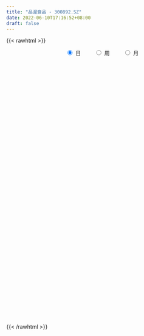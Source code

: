 ```yaml
---
title: "品渥食品 - 300892.SZ"
date: 2022-06-10T17:16:52+08:00
draft: false
---
```

{{< rawhtml >}}
    <div style="text-align: center">
        <label style="padding: 1rem;"><input style="margin-right: .5rem" type="radio" name="period" value="D" checked onclick="period_change(this)">日</label>
        <label style="padding: 1rem;"><input style="margin-right: .5rem" type="radio" name="period" value="W" onclick="period_change(this)">周</label>
        <label style="padding: 1rem;"><input style="margin-right: .5rem" type="radio" name="period" value="M" onclick="period_change(this)">月</label>
    </div>
    <div id="chart" style="height: 700px;"></div> 
    <script type="text/javascript">
        const D_v = [168585.79,126218.24,89160.56,63719.77,62055.11,56658.07,71483.65,46487.28,73024.44,68558.4,62812.05,48395.6,74253.6,91699.26,58838.67,79766.66,60822.12,53538.26,81286.23,57202.7,50057.84,34760.1,31302.67,21734.25,34876.08,33158.79,36425.02,53631.48,40179.98,47209.8,26225.57,29041.22,31536.32,25947.31,27328.06,19221.79,29185.63,23753.56,20193.75,15124.69,16686.98,62129.27,74740.59,99161.04,85477.61,78003.37,55603.56,51012.08,50325.49,35976.94,52902.48,66198.67,49074.66,65308.31,42530.72,37537.13,40877.89,51825.22,41487.16,58315.8,29833.75,32707.64,31622.02,42640.49,47854.32,42033.27,82080.24,67372.4,51147.87,52538.5,31421.57,32114.83,28055.55,53800.6,44962.52,36324.13,29436.67,21971.0,35570.23,29221.7,29316.83,20716.83,23938.85,23509.0,21121.0,21257.0,18689.46,15725.4,26110.88,18117.46,25725.82,16732.75,15645.44,13946.62,16534.58,22106.35,19443.29,19949.31,12483.59,15005.07,10884.44,18878.09,13449.07,13235.26,10236.42,13310.42,12845.68,10425.06,12225.25,12291.0,11884.11,10579.47,24621.95,16919.11,17989.26,14517.06,13583.13,32876.03,23725.64,16833.63,16387.0,17121.3,11244.71,12972.84,16953.7,16582.96,17079.2,25972.65,21148.16,17242.15,24055.86,26489.06,31416.33,32568.03,26969.36,40176.62,24592.74,60710.06,73162.29,41383.51,32810.45,21377.65,23005.13,16411.51,13568.9,21704.45,12213.6,26732.57,18567.08,17360.52,31872.05,27757.28,29965.75,20880.65,15770.88,18305.17,17084.45,21455.7,29365.09,27194.53,28001.8,17386.98,25328.4,22602.27,54716.91,46150.4,47699.51,41292.62,22157.13,23835.99,20336.12,20089.76,11243.74,13106.65,10369.1,12890.06,12838.02,20156.03,11697.85,11454.4,10269.6,16427.25,9722.42,25997.23,15196.46,11308.98,12211.63,8978.94,10739.19,11334.05,7818.64,10351.89,8352.16,14445.2,10299.76,22884.53,11316.02,10196.33,16099.93,14368.0,10190.25,8871.61,9410.42,8613.79,15814.29,21769.93,25542.92,15067.64,11636.74,12750.51,43276.26,28769.47,15359.99,12291.15,17081.36,14736.87,27124.39,14457.9,10112.17,16837.88,8867.52,8299.77,9718.12,12898.15,9270.33,12552.01,7764.74,10893.06,9061.11,8059.68,11921.47,8143.74,9247.23,8775.0,8231.0,5183.52,6836.66,8066.16,28690.35,20532.72,14234.15,10088.05,77144.72,92429.42,46051.96,53091.48,36291.87,34983.72,42258.93,46244.88,51864.63,35832.54,32373.88,22981.8,26462.98,22623.32,17357.51,29108.58,23839.16,17256.55,22288.29,18474.09,32235.07,22823.22,41868.28,33785.2,28475.39,24261.18,19304.1,17350.6,14246.83,21216.06,12955.72,54494.68,32749.1,28185.98,22163.67,19112.44,16429.43,26441.97,23573.79,17896.72,18107.31,15298.51,19047.02,17618.46,20827.36,11391.21,17294.99,17214.93,20475.58,22417.29,26826.64,22006.24,31062.91,20655.0,18567.25,13099.75,10244.0,9196.67,10991.21,15894.0,17190.74,24414.83,18916.02,15239.44,10648.3,14633.72,37071.94,32431.0,23467.39,27234.44,18382.44,11937.16,30789.34,20445.12,20544.65,16940.69,36312.42,12009.86,25907.08,11839.61,5296.48,14303.0,7767.75,8421.0,7500.02,5488.12,5567.49,5562.69,5375.84,6191.34,5459.54,5124.2,5809.3,7115.0,4429.69,7053.88,6568.3,8053.56,12338.33,7033.67,7664.45,11824.97,6848.93,8231.2,5876.09,5969.92,9097.17,10181.47,7960.0,13350.01,8094.49,10921.69,11537.88,9868.46,6646.72,8136.72,7096.0,4924.69,6768.17,17086.37,19023.36,14625.31,11455.33,11426.92,7877.61,10239.51,10394.49,9493.74,14103.41,15595.6,48568.97,37096.22,36936.87,32063.54,35156.92,65154.87,58106.11,41671.22,30058.1,26981.23,27443.72,29581.37,30933.63,19092.42,13259.29,12211.63,22083.11,24167.23,15806.67,11652.25,18025.46,18798.32,15458.02,12885.44,14006.38,16995.0,45822.05,42721.33,24130.77,26106.28,22237.47,32009.62,22521.52,15645.14,14000.32,16924.88,16994.13,17898.45,8409.66]
const D_histogram = [0.0,-0.7945299145,-1.6900444639,-2.2253627637,-2.5872983802,-2.502346121,-2.0888181125,-1.751743654,-1.2522662215,-0.8026005196,-0.3835625934,-0.2926316713,0.1743945086,0.4936148749,0.5670408661,0.8226906936,0.9953978846,1.0575708574,1.0728732677,0.7970891061,0.3463924418,0.1930831108,0.1514422658,0.085904283,0.1828500755,0.1987256342,0.3201324117,0.4393251649,0.4930828978,0.2491673741,0.1295612386,0.1206478932,0.0753695936,0.0190728755,-0.0961054687,-0.1411008837,-0.0424238178,-0.0534156213,-0.1503167399,-0.1916190419,-0.2267418644,0.1955573611,0.7371104298,1.8906793979,2.5551352188,3.1295540378,3.0391264468,2.9554634037,2.5067383373,2.0659035997,1.3172013653,1.3141615546,1.2925529021,0.8822445677,0.5522152865,0.0415710717,-0.3316050199,-0.7872007377,-1.1073195208,-1.7603700224,-2.1594619849,-2.2720646588,-2.3299517077,-2.1645951082,-1.7609401688,-1.4126950982,-0.5085859945,0.0524956122,0.1629107022,-0.1435762018,-0.5398984867,-0.529541384,-0.6375930344,-0.23710822,0.0411053358,0.3205391463,0.2484015682,0.1531269666,0.2605087919,0.2142729003,-0.0277822953,-0.1736899279,-0.3240416738,-0.5125928484,-0.6846780925,-0.5614453434,-0.5097350095,-0.6186361101,-0.4656221864,-0.4961913199,-0.7482215573,-0.7993102256,-0.8195082248,-0.6534065175,-0.3937082596,-0.3529052731,-0.3689496096,-0.4463843611,-0.4002293243,-0.442767495,-0.3813044956,-0.4542050808,-0.3607673576,-0.3956151398,-0.3192410413,-0.293217589,-0.3741155032,-0.3522865985,-0.2600301224,-0.2746552114,-0.354240752,-0.3017223975,-0.026155903,0.1182797996,0.2499034935,0.4017652483,0.4125691824,0.5855338904,0.6072290616,0.5794533709,0.4780478238,0.3851347422,0.3385516757,0.274814451,0.3389718089,0.4421409485,0.5263316467,0.5923758169,0.6613791053,0.5873517448,0.6559610773,0.7284703867,0.8075353864,0.954285365,0.9791523449,1.0370474329,1.0004789205,1.541877603,1.1526026245,0.6432261421,0.1214610998,-0.1946463222,-0.4841760516,-0.6667377462,-0.7028792327,-0.8192493445,-0.8196698495,-0.6344824154,-0.5237397568,-0.3813062827,-0.1585985963,0.0131272786,0.1413139613,0.1388046086,0.0873778788,0.0773486606,0.1146758846,0.2075468569,0.3669043286,0.4228125948,0.4201972504,0.3775271201,0.4087688298,0.3771921413,0.5016815776,0.6869647362,0.8116434419,0.7061558154,0.6211452675,0.436500062,0.1700105461,-0.2133289688,-0.4521297073,-0.5325425025,-0.5969582122,-0.5687523424,-0.5082024231,-0.5474583889,-0.6166089937,-0.564173166,-0.5167643058,-0.5631584212,-0.5369954885,-0.3595654648,-0.2317374354,-0.1832914133,-0.1631098222,-0.1338884254,-0.1595781561,-0.2122311189,-0.1949391007,-0.1572434528,-0.1351803026,-0.0605842954,-0.0889366373,-0.2790434077,-0.4329358619,-0.5040217079,-0.5221598312,-0.600696905,-0.6892685356,-0.74153951,-0.7328043251,-0.6559014163,-0.5120053256,-0.2986721515,-0.0318980497,0.0974683001,0.2007149323,0.1604668412,0.4149291555,0.5737055418,0.5977829135,0.5475724415,0.5440813117,0.5573287203,0.3365956822,0.1893341912,0.082009693,-0.0873794735,-0.1519354855,-0.1604553922,-0.127297026,-0.1658282788,-0.206052063,-0.1764735613,-0.1847029304,-0.1047344329,-0.0870340329,-0.0452739221,0.0573436514,0.1326068191,0.2049842403,0.2349155186,0.2265652601,0.2081821084,0.1782561298,0.116730753,0.2400225122,0.3183432842,0.2506885747,0.2234261441,0.6289192381,1.0379052299,1.0768307404,1.0503459948,0.9480344293,0.8945724503,0.8871701621,0.9063650192,0.9991470402,0.8762785463,0.6169446511,0.3621230057,0.2490213456,0.0450372075,-0.0623682035,-0.300025825,-0.4038787897,-0.5387544834,-0.7013688781,-0.7199984131,-0.604281933,-0.4652082859,-0.223274843,-0.0656143359,0.0585518472,0.1072187411,0.0968340981,0.1135784352,0.0970504562,-0.0009516968,-0.0887211355,0.1691308836,0.286370193,0.3699425633,0.3218898275,0.2320511519,0.1655130004,0.1460460935,0.145921147,0.0363397712,-0.0902364449,-0.2512561746,-0.230206973,-0.266650577,-0.3104461311,-0.3264902149,-0.4454467581,-0.4116955612,-0.2945482468,-0.1810155368,-0.0854982183,-0.0348028547,0.0841381427,0.0990284694,0.1223622367,0.0390815478,-0.0142107679,-0.0350318887,-0.0273094284,-0.0964891273,-0.1174875649,-0.0220408776,0.0540079211,-0.005550231,-0.0493283802,-0.0744268106,0.0444943906,0.1203516982,0.1885790558,0.048906597,0.0299204296,-0.0382156144,0.0770993468,0.0963224173,0.0719586548,0.0769100577,-0.1044157402,-0.2134254608,-0.4661900071,-0.6632800291,-0.7478986101,-0.9173405023,-0.9305018395,-0.9788304357,-0.8976561441,-0.7707064872,-0.6148586198,-0.4514953893,-0.3266942877,-0.2790859303,-0.2089679682,-0.129855371,-0.0330019413,0.0240203819,0.0740932165,0.1629651901,0.1894388563,0.2458205164,0.1846912923,0.1682020403,0.1265664477,0.1827446637,0.208800837,0.1803119285,0.1474356366,0.082564333,-0.0604133012,-0.1847250483,-0.2227530024,-0.1595263946,-0.1398090314,-0.2144477539,-0.2283156164,-0.1664700591,-0.0798149002,0.0327078066,0.1114364295,0.1467335586,0.1692164922,0.2038014708,0.2851757518,0.2869381215,0.3210178742,0.3536900556,0.3274397703,0.3465744158,0.3004650379,0.1954108035,0.1637719562,0.1896445685,0.3327386892,0.4108573372,0.5306492814,0.5688783595,0.6101206903,0.7658472382,0.8302589185,0.5717912457,0.1946709077,-0.0607181165,-0.3124358542,-0.6870674434,-0.7633462467,-0.6787936544,-0.6150211924,-0.5292003686,-0.4232801239,-0.3642329157,-0.2896049391,-0.2614319535,-0.1911431142,-0.1564181277,-0.1173679357,-0.1226969003,-0.0863597795,0.0005500582,0.1311932767,0.2552967627,0.2756780759,0.2178644128,0.2035566902,0.2493507443,0.2711342563,0.2627068187,0.2811354793,0.2733087151,0.2149895635,0.1014247011,0.0374507143]
const D_fast = [0.0,-0.9931623932,-2.3111880585,-3.4028470493,-4.4116072608,-4.9522415318,-5.0609180515,-5.1617795065,-4.9753686293,-4.7263530574,-4.4032057795,-4.3854327752,-3.8748079681,-3.4321838832,-3.2169976755,-2.7556751746,-2.3341185123,-2.0075528253,-1.7240320981,-1.800543983,-2.164642537,-2.2696810902,-2.2734613688,-2.3175232809,-2.1748649695,-2.1093080022,-1.9078681218,-1.6788440774,-1.50181562,-1.6834393003,-1.7706551261,-1.7494064981,-1.7758423993,-1.8273708986,-1.9665756099,-2.0468462458,-1.9587751344,-1.9831208432,-2.1176011469,-2.2068082093,-2.2986164979,-1.8274279321,-1.101597256,0.5246415616,1.8278811872,3.1846885157,3.8540425364,4.5092453442,4.6872048621,4.7628460244,4.3434441313,4.6689447093,4.9704742823,4.7807270898,4.5887516303,4.0885001833,3.6324228368,2.9800269346,2.3830782713,1.2899352641,0.3509778054,-0.3296410333,-0.9700160091,-1.3458081866,-1.3823882894,-1.3873169933,-0.6103543883,-0.0361488785,0.1149938871,-0.2273870674,-0.758683974,-0.8807122173,-1.1481621263,-0.8069543669,-0.5184644772,-0.1588958801,-0.1689330661,-0.2259259261,-0.0534169028,-0.0460845694,-0.2950853387,-0.4844154533,-0.7157776176,-1.0324770043,-1.3757317716,-1.3928603583,-1.4685837768,-1.732143905,-1.6955355278,-1.8501524913,-2.2892381181,-2.5401543428,-2.7652293982,-2.7624793202,-2.6012081272,-2.648631459,-2.7569131979,-2.9459440396,-2.9998463339,-3.1530763784,-3.1869395029,-3.3733913583,-3.3701454745,-3.5038970416,-3.5073332034,-3.5546141484,-3.7290409383,-3.7952836833,-3.7680347378,-3.8513236297,-4.0194693583,-4.0423816031,-3.7733540843,-3.5993484319,-3.4052488645,-3.1529457977,-3.0389995681,-2.7196513874,-2.5461489508,-2.4290612988,-2.41095489,-2.4075842861,-2.3695294335,-2.3645630456,-2.2156627354,-2.0019583587,-1.7861847489,-1.5720466244,-1.3376985596,-1.264887984,-1.0322883822,-0.7776614761,-0.4967126298,-0.1113913099,0.1582637562,0.4754207025,0.6889719202,1.6158400034,1.514715681,1.1661457341,0.6747459668,0.3099769642,-0.1005967781,-0.4498429092,-0.6617042039,-0.9828866518,-1.1882246192,-1.1616577889,-1.1818500695,-1.1347431661,-0.9516851288,-0.7766774343,-0.6131622612,-0.5809704617,-0.6105527218,-0.6012447749,-0.5352485797,-0.3904908932,-0.1394073394,0.0222040756,0.1246380437,0.1763496934,0.3097836105,0.3725049574,0.6224147881,0.9794391308,1.307028697,1.3780800243,1.4483557933,1.3728356033,1.1488487239,0.7121769669,0.3603438015,0.1467953807,-0.0668598821,-0.1808420979,-0.2473427843,-0.4234633474,-0.6467662006,-0.7353736644,-0.8171558807,-1.0043396013,-1.1124255408,-1.0248868833,-0.9549932128,-0.952370044,-0.9729659084,-0.977216618,-1.0428008877,-1.1485116302,-1.1799543871,-1.1815696025,-1.1933015279,-1.1338515945,-1.1844380958,-1.4443057182,-1.7064321378,-1.9035234108,-2.0522014919,-2.2809127919,-2.5418015565,-2.7794574084,-2.9539233048,-3.0409957501,-3.0251009907,-2.8864358545,-2.6276362651,-2.4739028403,-2.320477475,-2.3206088558,-1.9624142526,-1.6602114809,-1.4866883808,-1.4000057424,-1.2674765443,-1.1148969556,-1.2514810732,-1.3514090164,-1.4382310913,-1.6294651262,-1.7320050096,-1.7806387643,-1.7793046546,-1.8592929772,-1.9510297771,-1.9655696657,-2.0199747674,-1.9661898782,-1.9702479863,-1.9398063561,-1.8228528697,-1.7144379972,-1.5908145159,-1.5021543581,-1.4538633015,-1.4202009262,-1.4055628722,-1.4379055608,-1.2546081736,-1.0967015805,-1.1016841463,-1.0730900409,-0.5103671373,0.1580951619,0.4662283574,0.7023301106,0.8370271524,1.0072082859,1.2215985383,1.4673846501,1.8099534312,1.9061545738,1.8010568415,1.6367659475,1.5859196238,1.3931947876,1.2701973257,0.9575332479,0.7527105858,0.4831462712,0.145189657,-0.0534394813,-0.0887934844,-0.0660219087,0.1200928233,0.2613497465,0.4001538914,0.4756254706,0.4894493521,0.5345882979,0.542322933,0.4440828559,0.3341331333,0.6342678733,0.8230997309,0.999157742,1.0315774631,0.9997515754,0.974591674,0.9916362906,1.0279916307,0.9274951977,0.7783598705,0.554526097,0.5180235555,0.4149173072,0.2935102203,0.1958435827,-0.0344746499,-0.1036473433,-0.0601370906,0.0081417352,0.0822844991,0.124279149,0.2642546821,0.3039021261,0.3578264527,0.2843161506,0.227471143,0.19789205,0.1987871532,0.1054851724,0.0551148437,0.1450513115,0.2346020905,0.1736563807,0.1175461364,0.0738410034,0.2038858022,0.3098310343,0.4252031559,0.2977573463,0.2862512864,0.2085613388,0.3431511366,0.3864548114,0.3800807127,0.40425963,0.1968298971,0.0344638112,-0.3348482368,-0.697758266,-0.9693514996,-1.3681285173,-1.6139153145,-1.9069515195,-2.050191264,-2.1159182289,-2.1137850164,-2.0632956332,-2.0201681036,-2.0423312288,-2.0244552587,-1.9778065043,-1.8892035599,-1.8261761412,-1.7575800025,-1.6279667313,-1.5541333511,-1.4362965619,-1.4512529629,-1.4256917048,-1.4356856855,-1.3338213035,-1.2555649211,-1.2389758474,-1.2349932301,-1.2792234505,-1.43730441,-1.6077974192,-1.7015136239,-1.6781686148,-1.6934035094,-1.8216541704,-1.892600937,-1.8723728945,-1.8056714607,-1.6849718021,-1.5783840719,-1.5064035531,-1.4416164965,-1.3560811502,-1.2034129312,-1.1299160312,-1.0155818099,-0.8944871146,-0.8388774573,-0.7330992079,-0.7040923263,-0.7602938598,-0.7509897181,-0.6777059636,-0.4514271706,-0.2705941884,-0.0181399238,0.1623087441,0.3560812476,0.703269605,0.9752460149,0.8597261535,0.5312735425,0.2607049891,-0.0691217121,-0.6155201622,-0.8826355272,-0.9677813485,-1.0577641846,-1.1042434529,-1.1041432391,-1.1361542598,-1.1339275181,-1.1711125208,-1.14860946,-1.1529890055,-1.1432807974,-1.1792839871,-1.1645368111,-1.0774894589,-0.9140479212,-0.7261202445,-0.6368194124,-0.6401669722,-0.6035855223,-0.4954537821,-0.405886706,-0.348637439,-0.2599249085,-0.1994244939,-0.2039962547,-0.2922049418,-0.34681625]
const D_slow = [0.0,-0.1986324786,-0.6211435946,-1.1774842855,-1.8243088806,-2.4498954108,-2.972099939,-3.4100358525,-3.7231024078,-3.9237525378,-4.0196431861,-4.0928011039,-4.0492024768,-3.9257987581,-3.7840385415,-3.5783658681,-3.329516397,-3.0651236826,-2.7969053657,-2.5976330892,-2.5110349787,-2.462764201,-2.4249036346,-2.4034275639,-2.357715045,-2.3080336364,-2.2280005335,-2.1181692423,-1.9948985178,-1.9326066743,-1.9002163647,-1.8700543913,-1.8512119929,-1.8464437741,-1.8704701412,-1.9057453622,-1.9163513166,-1.9297052219,-1.9672844069,-2.0151891674,-2.0718746335,-2.0229852932,-1.8387076858,-1.3660378363,-0.7272540316,0.0551344779,0.8149160896,1.5537819405,2.1804665248,2.6969424247,3.026242766,3.3547831547,3.6779213802,3.8984825221,4.0365363438,4.0469291117,3.9640278567,3.7672276723,3.4903977921,3.0503052865,2.5104397903,1.9424236256,1.3599356986,0.8187869216,0.3785518794,0.0253781048,-0.1017683938,-0.0886444907,-0.0479168152,-0.0838108656,-0.2187854873,-0.3511708333,-0.5105690919,-0.5698461469,-0.559569813,-0.4794350264,-0.4173346343,-0.3790528927,-0.3139256947,-0.2603574696,-0.2673030434,-0.3107255254,-0.3917359439,-0.5198841559,-0.6910536791,-0.8314150149,-0.9588487673,-1.1135077948,-1.2299133414,-1.3539611714,-1.5410165607,-1.7408441172,-1.9457211734,-2.1090728027,-2.2074998676,-2.2957261859,-2.3879635883,-2.4995596786,-2.5996170096,-2.7103088834,-2.8056350073,-2.9191862775,-3.0093781169,-3.1082819018,-3.1880921622,-3.2613965594,-3.3549254352,-3.4429970848,-3.5080046154,-3.5766684183,-3.6652286063,-3.7406592056,-3.7471981814,-3.7176282315,-3.6551523581,-3.554711046,-3.4515687504,-3.3051852778,-3.1533780124,-3.0085146697,-2.8890027138,-2.7927190282,-2.7080811093,-2.6393774965,-2.5546345443,-2.4440993072,-2.3125163955,-2.1644224413,-1.999077665,-1.8522397288,-1.6882494594,-1.5061318628,-1.3042480162,-1.0656766749,-0.8208885887,-0.5616267305,-0.3115070003,0.0739624004,0.3621130565,0.522919592,0.553284867,0.5046232864,0.3835792735,0.216894837,0.0411750288,-0.1636373073,-0.3685547697,-0.5271753735,-0.6581103127,-0.7534368834,-0.7930865325,-0.7898047128,-0.7544762225,-0.7197750704,-0.6979306007,-0.6785934355,-0.6499244643,-0.5980377501,-0.506311668,-0.4006085193,-0.2955592067,-0.2011774266,-0.0989852192,-0.0046871839,0.1207332105,0.2924743946,0.4953852551,0.6719242089,0.8272105258,0.9363355413,0.9788381778,0.9255059356,0.8124735088,0.6793378832,0.5300983301,0.3879102445,0.2608596387,0.1239950415,-0.0301572069,-0.1712004984,-0.3003915749,-0.4411811801,-0.5754300523,-0.6653214185,-0.7232557773,-0.7690786307,-0.8098560862,-0.8433281926,-0.8832227316,-0.9362805113,-0.9850152865,-1.0243261497,-1.0581212253,-1.0732672992,-1.0955014585,-1.1652623104,-1.2734962759,-1.3995017029,-1.5300416607,-1.6802158869,-1.8525330208,-2.0379178984,-2.2211189796,-2.3850943337,-2.5130956651,-2.587763703,-2.5957382154,-2.5713711404,-2.5211924073,-2.481075697,-2.3773434081,-2.2339170227,-2.0844712943,-1.9475781839,-1.811557856,-1.6722256759,-1.5880767554,-1.5407432076,-1.5202407843,-1.5420856527,-1.5800695241,-1.6201833721,-1.6520076286,-1.6934646983,-1.7449777141,-1.7890961044,-1.835271837,-1.8614554452,-1.8832139535,-1.894532434,-1.8801965211,-1.8470448163,-1.7957987563,-1.7370698766,-1.6804285616,-1.6283830345,-1.5838190021,-1.5546363138,-1.4946306858,-1.4150448647,-1.352372721,-1.296516185,-1.1392863755,-0.879810068,-0.6106023829,-0.3480158842,-0.1110072769,0.1126358357,0.3344283762,0.561019631,0.810806391,1.0298760276,1.1841121904,1.2746429418,1.3368982782,1.3481575801,1.3325655292,1.2575590729,1.1565893755,1.0219007547,0.8465585351,0.6665589318,0.5154884486,0.3991863771,0.3433676664,0.3269640824,0.3416020442,0.3684067295,0.392615254,0.4210098628,0.4452724768,0.4450345526,0.4228542688,0.4651369897,0.5367295379,0.6292151787,0.7096876356,0.7677004236,0.8090786737,0.845590197,0.8820704838,0.8911554266,0.8685963154,0.8057822717,0.7482305285,0.6815678842,0.6039563514,0.5223337977,0.4109721082,0.3080482179,0.2344111562,0.189157272,0.1677827174,0.1590820037,0.1801165394,0.2048736567,0.2354642159,0.2452346029,0.2416819109,0.2329239387,0.2260965816,0.2019742998,0.1726024086,0.1670921891,0.1805941694,0.1792066117,0.1668745166,0.148267814,0.1593914116,0.1894793361,0.2366241001,0.2488507494,0.2563308568,0.2467769532,0.2660517899,0.2901323942,0.3081220579,0.3273495723,0.3012456373,0.247889272,0.1313417703,-0.034478237,-0.2214528895,-0.4507880151,-0.683413475,-0.9281210839,-1.1525351199,-1.3452117417,-1.4989263966,-1.611800244,-1.6934738159,-1.7632452985,-1.8154872905,-1.8479511333,-1.8562016186,-1.8501965231,-1.831673219,-1.7909319214,-1.7435722074,-1.6821170783,-1.6359442552,-1.5938937451,-1.5622521332,-1.5165659673,-1.464365758,-1.4192877759,-1.3824288667,-1.3617877835,-1.3768911088,-1.4230723709,-1.4787606215,-1.5186422201,-1.553594478,-1.6072064165,-1.6642853206,-1.7059028354,-1.7258565604,-1.7176796088,-1.6898205014,-1.6531371117,-1.6108329887,-1.559882621,-1.488588683,-1.4168541527,-1.3365996841,-1.2481771702,-1.1663172276,-1.0796736237,-1.0045573642,-0.9557046633,-0.9147616743,-0.8673505321,-0.7841658598,-0.6814515255,-0.5487892052,-0.4065696153,-0.2540394428,-0.0625776332,0.1449870964,0.2879349078,0.3366026348,0.3214231056,0.2433141421,0.0715472812,-0.1192892804,-0.288987694,-0.4427429921,-0.5750430843,-0.6808631153,-0.7719213442,-0.844322579,-0.9096805673,-0.9574663459,-0.9965708778,-1.0259128617,-1.0565870868,-1.0781770317,-1.0780395171,-1.0452411979,-0.9814170072,-0.9124974883,-0.8580313851,-0.8071422125,-0.7448045264,-0.6770209623,-0.6113442577,-0.5410603878,-0.4727332091,-0.4189858182,-0.3936296429,-0.3842669643]
const D_data = [['2020-09-24', 70.3, 77.0, 70.1, 82.0],['2020-09-25', 73.1, 64.55, 64.55, 75.88],['2020-09-28', 61.81, 57.64, 56.2, 63.36],['2020-09-29', 57.78, 56.57, 56.5, 60.25],['2020-09-30', 55.3, 54.16, 54.01, 57.8],['2020-10-09', 54.97, 56.66, 54.1, 57.3],['2020-10-12', 56.5, 59.9, 56.02, 60.9],['2020-10-13', 58.8, 58.98, 58.13, 59.97],['2020-10-14', 58.97, 61.57, 58.51, 63.8],['2020-10-15', 60.91, 62.15, 59.3, 64.48],['2020-10-16', 61.73, 63.08, 60.5, 64.11],['2020-10-19', 62.0, 59.5, 58.95, 62.88],['2020-10-20', 59.35, 65.1, 59.2, 68.35],['2020-10-21', 64.61, 65.08, 63.48, 69.66],['2020-10-22', 63.64, 62.94, 61.67, 65.6],['2020-10-23', 62.49, 66.15, 62.48, 67.8],['2020-10-26', 66.99, 66.51, 63.02, 66.99],['2020-10-27', 65.5, 66.13, 63.5, 66.9],['2020-10-28', 70.0, 66.19, 66.13, 72.0],['2020-10-29', 62.56, 62.2, 62.0, 65.0],['2020-10-30', 62.0, 58.13, 57.28, 62.13],['2020-11-02', 58.0, 60.08, 57.68, 60.38],['2020-11-03', 59.89, 60.74, 59.22, 61.3],['2020-11-04', 60.7, 59.9, 59.25, 60.99],['2020-11-05', 60.34, 61.79, 60.16, 62.35],['2020-11-06', 61.6, 60.9, 59.26, 62.4],['2020-11-09', 62.69, 62.48, 61.03, 62.95],['2020-11-10', 62.9, 63.1, 62.15, 65.8],['2020-11-11', 62.2, 62.83, 62.07, 65.32],['2020-11-12', 61.79, 58.6, 52.5, 61.99],['2020-11-13', 57.99, 59.05, 56.69, 60.3],['2020-11-16', 58.02, 59.92, 57.9, 61.68],['2020-11-17', 59.6, 59.13, 57.5, 60.4],['2020-11-18', 59.1, 58.49, 58.01, 59.98],['2020-11-19', 58.39, 56.99, 56.56, 58.39],['2020-11-20', 56.87, 57.07, 56.22, 57.85],['2020-11-23', 58.23, 58.67, 57.1, 58.96],['2020-11-24', 58.05, 57.22, 56.35, 58.4],['2020-11-25', 57.13, 55.49, 55.49, 57.81],['2020-11-26', 55.01, 55.39, 54.5, 56.63],['2020-11-27', 55.3, 54.8, 53.83, 55.3],['2020-11-30', 54.8, 61.28, 54.7, 62.8],['2020-12-01', 60.34, 65.49, 60.34, 66.1],['2020-12-02', 67.4, 78.59, 67.4, 78.59],['2020-12-03', 75.5, 79.03, 73.0, 82.44],['2020-12-04', 83.08, 83.5, 78.0, 85.38],['2020-12-07', 80.02, 79.02, 78.89, 84.5],['2020-12-08', 79.71, 81.21, 78.01, 81.98],['2020-12-09', 79.46, 77.65, 76.41, 80.45],['2020-12-10', 77.0, 77.52, 75.8, 79.39],['2020-12-11', 77.65, 72.2, 69.96, 78.38],['2020-12-14', 71.03, 81.02, 68.8, 81.8],['2020-12-15', 81.11, 82.27, 79.51, 83.0],['2020-12-16', 80.12, 77.64, 77.0, 87.66],['2020-12-17', 77.74, 77.78, 75.88, 79.72],['2020-12-18', 76.55, 74.05, 73.56, 77.7],['2020-12-21', 74.16, 73.83, 71.9, 74.9],['2020-12-22', 72.84, 70.65, 70.0, 75.5],['2020-12-23', 70.05, 70.0, 68.51, 71.66],['2020-12-24', 69.03, 62.5, 61.81, 69.4],['2020-12-25', 62.0, 61.65, 60.21, 63.48],['2020-12-28', 61.18, 62.39, 60.62, 63.33],['2020-12-29', 61.11, 61.0, 58.01, 61.74],['2020-12-30', 60.01, 62.44, 59.06, 64.94],['2020-12-31', 62.5, 65.48, 62.5, 68.0],['2021-01-04', 65.0, 65.58, 63.5, 67.43],['2021-01-05', 64.7, 75.17, 63.76, 78.5],['2021-01-06', 77.99, 74.65, 72.89, 79.0],['2021-01-07', 75.0, 70.9, 70.45, 77.65],['2021-01-08', 69.03, 65.14, 63.88, 69.97],['2021-01-11', 64.0, 61.81, 61.81, 64.74],['2021-01-12', 61.78, 65.39, 61.78, 66.3],['2021-01-13', 64.61, 63.11, 61.79, 65.55],['2021-01-14', 63.12, 69.85, 62.53, 71.71],['2021-01-15', 68.5, 70.0, 68.01, 73.0],['2021-01-18', 70.07, 71.6, 68.48, 73.73],['2021-01-19', 71.1, 67.92, 67.27, 71.5],['2021-01-20', 68.02, 67.28, 66.07, 69.36],['2021-01-21', 67.02, 69.97, 66.64, 71.8],['2021-01-22', 69.76, 68.36, 67.01, 71.26],['2021-01-25', 67.96, 65.16, 64.01, 68.5],['2021-01-26', 64.8, 65.19, 64.36, 66.97],['2021-01-27', 64.98, 64.08, 61.92, 65.0],['2021-01-28', 62.8, 62.28, 62.25, 65.9],['2021-01-29', 62.89, 60.94, 59.18, 63.93],['2021-02-01', 60.03, 63.9, 59.8, 64.64],['2021-02-02', 63.98, 62.92, 62.0, 64.39],['2021-02-03', 62.3, 60.15, 60.0, 62.99],['2021-02-04', 60.2, 62.95, 60.0, 64.3],['2021-02-05', 62.7, 60.41, 60.05, 63.5],['2021-02-08', 60.0, 56.16, 55.66, 60.41],['2021-02-09', 56.19, 57.0, 55.39, 57.65],['2021-02-10', 57.06, 56.28, 55.6, 57.6],['2021-02-18', 57.09, 58.13, 56.81, 59.36],['2021-02-19', 57.78, 59.73, 57.52, 60.66],['2021-02-22', 59.94, 57.18, 56.66, 59.94],['2021-02-23', 56.61, 55.91, 54.22, 56.87],['2021-02-24', 55.92, 54.21, 53.75, 56.07],['2021-02-25', 54.28, 54.97, 53.78, 55.13],['2021-02-26', 54.0, 53.15, 52.61, 54.74],['2021-03-01', 53.38, 53.78, 53.3, 54.17],['2021-03-02', 54.3, 51.32, 51.28, 54.3],['2021-03-03', 51.4, 52.71, 51.4, 52.8],['2021-03-04', 52.27, 50.52, 50.5, 52.5],['2021-03-05', 50.22, 51.29, 49.61, 51.52],['2021-03-08', 51.49, 50.23, 50.2, 52.37],['2021-03-09', 50.2, 48.0, 47.62, 50.25],['2021-03-10', 48.49, 48.35, 47.0, 48.79],['2021-03-11', 48.0, 48.8, 46.7, 48.8],['2021-03-12', 48.5, 46.95, 46.95, 48.77],['2021-03-15', 46.5, 45.11, 44.9, 46.7],['2021-03-16', 45.48, 45.9, 44.57, 46.3],['2021-03-17', 45.31, 48.92, 45.31, 49.68],['2021-03-18', 49.0, 47.92, 47.41, 49.51],['2021-03-19', 47.39, 48.13, 47.24, 49.8],['2021-03-22', 47.92, 48.9, 47.81, 49.19],['2021-03-23', 48.43, 47.4, 47.0, 48.57],['2021-03-24', 47.12, 49.85, 47.12, 51.45],['2021-03-25', 49.13, 48.5, 47.2, 49.4],['2021-03-26', 47.9, 47.9, 47.31, 48.45],['2021-03-29', 47.7, 46.63, 46.22, 47.7],['2021-03-30', 46.61, 46.15, 45.82, 47.11],['2021-03-31', 46.07, 46.25, 45.61, 46.78],['2021-04-01', 46.26, 45.6, 45.17, 46.46],['2021-04-02', 45.8, 47.08, 45.55, 47.36],['2021-04-06', 46.8, 47.98, 46.7, 48.4],['2021-04-07', 47.98, 48.3, 47.03, 48.69],['2021-04-08', 48.3, 48.61, 48.26, 50.68],['2021-04-09', 48.32, 49.22, 47.8, 50.02],['2021-04-12', 49.34, 47.64, 47.6, 49.79],['2021-04-13', 47.95, 49.66, 47.7, 49.86],['2021-04-14', 49.49, 50.42, 48.48, 51.39],['2021-04-15', 50.44, 51.33, 49.52, 52.28],['2021-04-16', 50.99, 53.33, 50.42, 53.82],['2021-04-19', 52.6, 52.91, 51.6, 53.23],['2021-04-20', 52.33, 54.26, 51.19, 57.13],['2021-04-21', 53.14, 53.89, 53.01, 54.49],['2021-04-22', 53.88, 63.51, 53.7, 64.61],['2021-04-23', 55.55, 53.37, 52.9, 58.0],['2021-04-26', 51.99, 50.21, 50.12, 52.69],['2021-04-27', 49.88, 47.64, 47.42, 50.13],['2021-04-28', 47.78, 47.99, 47.11, 48.84],['2021-04-29', 47.9, 46.47, 46.45, 48.05],['2021-04-30', 46.18, 46.11, 45.69, 46.66],['2021-05-06', 46.12, 46.82, 46.03, 47.19],['2021-05-07', 46.5, 44.78, 44.68, 46.7],['2021-05-10', 44.5, 45.22, 44.1, 45.54],['2021-05-11', 45.7, 47.4, 45.46, 49.01],['2021-05-12', 46.44, 46.72, 45.76, 47.3],['2021-05-13', 46.49, 47.34, 45.91, 47.69],['2021-05-14', 48.0, 49.01, 48.0, 50.66],['2021-05-17', 48.4, 49.27, 46.82, 49.37],['2021-05-18', 48.71, 49.49, 48.47, 51.25],['2021-05-19', 49.09, 48.2, 47.85, 49.48],['2021-05-20', 47.92, 47.43, 47.43, 48.9],['2021-05-21', 47.53, 47.75, 47.32, 49.68],['2021-05-24', 47.75, 48.4, 46.42, 48.66],['2021-05-25', 48.35, 49.49, 48.1, 49.76],['2021-05-26', 49.51, 51.16, 49.28, 51.26],['2021-05-27', 51.0, 50.7, 50.26, 52.29],['2021-05-28', 50.5, 50.4, 49.44, 51.9],['2021-05-31', 50.64, 50.06, 49.8, 51.34],['2021-06-01', 50.5, 51.25, 49.82, 51.6],['2021-06-02', 51.0, 50.77, 50.3, 52.07],['2021-06-03', 50.99, 53.34, 50.58, 55.8],['2021-06-04', 54.25, 55.45, 53.36, 56.13],['2021-06-07', 57.0, 56.19, 54.23, 57.5],['2021-06-08', 55.58, 54.05, 52.31, 55.99],['2021-06-09', 54.43, 54.43, 52.12, 54.45],['2021-06-10', 53.7, 53.0, 52.31, 55.5],['2021-06-11', 52.0, 51.13, 50.88, 52.78],['2021-06-15', 50.87, 48.02, 47.92, 50.87],['2021-06-16', 47.98, 48.0, 47.35, 48.62],['2021-06-17', 47.97, 48.83, 47.42, 49.35],['2021-06-18', 49.0, 48.27, 48.01, 49.43],['2021-06-21', 48.18, 48.93, 47.51, 48.93],['2021-06-22', 48.89, 49.19, 48.52, 49.23],['2021-06-23', 49.2, 47.6, 47.36, 49.44],['2021-06-24', 47.5, 46.47, 46.39, 47.5],['2021-06-25', 46.67, 47.46, 45.57, 48.0],['2021-06-28', 47.61, 47.2, 47.18, 47.9],['2021-06-29', 47.17, 45.54, 45.5, 47.25],['2021-06-30', 45.88, 45.88, 45.55, 46.82],['2021-07-01', 46.0, 47.88, 45.7, 49.09],['2021-07-02', 47.79, 47.75, 47.32, 49.15],['2021-07-05', 47.73, 46.96, 46.55, 48.38],['2021-07-06', 46.97, 46.54, 45.7, 47.02],['2021-07-07', 46.2, 46.55, 46.14, 47.19],['2021-07-08', 46.52, 45.63, 45.5, 46.52],['2021-07-09', 45.45, 44.8, 44.55, 45.8],['2021-07-12', 45.07, 45.28, 44.83, 45.5],['2021-07-13', 45.28, 45.4, 45.08, 46.15],['2021-07-14', 45.44, 45.1, 44.56, 45.77],['2021-07-15', 45.1, 45.79, 44.21, 45.98],['2021-07-16', 45.31, 44.41, 44.34, 45.57],['2021-07-19', 44.1, 41.48, 41.11, 44.15],['2021-07-20', 40.65, 40.54, 40.09, 41.33],['2021-07-21', 40.8, 40.4, 40.32, 41.46],['2021-07-22', 40.38, 40.2, 39.2, 40.38],['2021-07-23', 39.9, 38.5, 38.32, 39.98],['2021-07-26', 38.19, 37.15, 36.86, 38.45],['2021-07-27', 37.09, 36.37, 36.28, 37.53],['2021-07-28', 36.3, 36.12, 35.16, 36.75],['2021-07-29', 36.42, 36.32, 36.11, 36.78],['2021-07-30', 35.71, 36.94, 35.1, 36.97],['2021-08-02', 37.4, 38.09, 36.6, 38.58],['2021-08-03', 37.58, 39.56, 37.31, 39.76],['2021-08-04', 38.99, 38.57, 38.28, 39.0],['2021-08-05', 38.45, 38.63, 38.1, 39.2],['2021-08-06', 38.43, 36.79, 36.79, 38.43],['2021-08-09', 36.78, 40.95, 36.68, 42.51],['2021-08-10', 40.01, 40.94, 39.7, 41.72],['2021-08-11', 40.7, 39.91, 39.7, 41.18],['2021-08-12', 39.9, 39.08, 38.87, 40.47],['2021-08-13', 38.95, 39.69, 38.73, 40.37],['2021-08-16', 39.99, 40.12, 39.18, 40.58],['2021-08-17', 37.0, 36.75, 36.0, 37.66],['2021-08-18', 36.25, 36.66, 35.6, 37.1],['2021-08-19', 36.41, 36.36, 36.12, 37.03],['2021-08-20', 36.08, 34.61, 34.35, 36.26],['2021-08-23', 34.3, 34.97, 34.27, 34.98],['2021-08-24', 35.17, 35.12, 34.8, 35.36],['2021-08-25', 35.1, 35.36, 34.89, 36.21],['2021-08-26', 35.31, 34.09, 34.05, 35.35],['2021-08-27', 34.43, 33.46, 33.2, 34.43],['2021-08-30', 33.46, 33.9, 32.85, 34.88],['2021-08-31', 33.68, 33.08, 33.0, 33.92],['2021-09-01', 33.01, 34.0, 32.54, 34.28],['2021-09-02', 33.92, 33.14, 33.08, 33.93],['2021-09-03', 33.0, 33.28, 32.99, 33.55],['2021-09-06', 33.11, 34.17, 32.91, 34.46],['2021-09-07', 33.96, 34.12, 33.89, 34.79],['2021-09-08', 34.13, 34.36, 33.92, 34.55],['2021-09-09', 34.3, 34.03, 33.8, 34.73],['2021-09-10', 33.99, 33.55, 33.41, 34.03],['2021-09-13', 33.38, 33.29, 33.15, 33.7],['2021-09-14', 33.39, 32.94, 32.9, 33.98],['2021-09-15', 33.02, 32.19, 31.97, 33.02],['2021-09-16', 32.19, 34.6, 32.01, 37.28],['2021-09-17', 34.02, 34.6, 33.96, 36.3],['2021-09-22', 33.86, 32.83, 32.69, 33.9],['2021-09-23', 33.33, 33.08, 32.97, 33.7],['2021-09-24', 32.78, 39.7, 32.78, 39.7],['2021-09-27', 38.5, 42.48, 37.08, 42.84],['2021-09-28', 40.43, 39.8, 38.53, 40.63],['2021-09-29', 39.16, 39.8, 39.11, 42.19],['2021-09-30', 40.03, 39.27, 38.7, 41.3],['2021-10-08', 39.28, 40.2, 38.56, 41.16],['2021-10-11', 40.0, 41.36, 39.6, 43.8],['2021-10-12', 40.2, 42.51, 39.03, 43.43],['2021-10-13', 41.96, 44.6, 41.18, 45.15],['2021-10-14', 43.54, 42.7, 42.21, 44.65],['2021-10-15', 41.89, 40.71, 40.2, 43.68],['2021-10-18', 40.18, 39.94, 38.52, 40.25],['2021-10-19', 39.8, 41.15, 39.01, 41.6],['2021-10-20', 40.6, 39.46, 39.02, 41.15],['2021-10-21', 39.08, 40.01, 39.06, 40.5],['2021-10-22', 39.92, 37.48, 37.3, 39.98],['2021-10-25', 37.41, 38.12, 36.18, 38.19],['2021-10-26', 37.76, 36.86, 36.71, 38.79],['2021-10-27', 36.2, 35.34, 34.88, 36.59],['2021-10-28', 35.46, 36.19, 35.05, 36.86],['2021-10-29', 36.13, 37.69, 36.01, 39.8],['2021-11-01', 37.9, 38.31, 36.3, 38.73],['2021-11-02', 38.98, 40.41, 37.72, 41.4],['2021-11-03', 39.73, 40.37, 39.1, 41.28],['2021-11-04', 39.8, 40.76, 39.8, 41.7],['2021-11-05', 40.98, 40.4, 40.1, 42.0],['2021-11-08', 40.18, 39.9, 39.3, 40.78],['2021-11-09', 40.55, 40.4, 39.56, 41.17],['2021-11-10', 39.9, 40.13, 39.54, 40.49],['2021-11-11', 40.13, 38.9, 38.86, 40.24],['2021-11-12', 38.68, 38.55, 38.22, 39.38],['2021-11-15', 38.57, 43.44, 38.57, 44.33],['2021-11-16', 43.01, 42.95, 42.19, 44.0],['2021-11-17', 43.05, 43.42, 42.23, 43.95],['2021-11-18', 43.03, 42.24, 42.0, 43.66],['2021-11-19', 42.61, 41.67, 41.24, 43.45],['2021-11-22', 41.48, 41.81, 40.75, 41.9],['2021-11-23', 41.3, 42.41, 40.37, 43.11],['2021-11-24', 42.41, 42.84, 41.8, 43.31],['2021-11-25', 42.42, 41.37, 41.11, 43.02],['2021-11-26', 41.3, 40.62, 40.2, 41.82],['2021-11-29', 39.94, 39.39, 39.07, 40.44],['2021-11-30', 39.89, 41.21, 39.32, 41.27],['2021-12-01', 41.5, 40.35, 40.2, 41.5],['2021-12-02', 40.0, 39.9, 39.88, 42.5],['2021-12-03', 39.48, 39.91, 39.41, 40.49],['2021-12-06', 40.04, 38.01, 37.92, 40.04],['2021-12-07', 38.5, 39.4, 38.13, 39.99],['2021-12-08', 39.3, 40.61, 38.81, 40.94],['2021-12-09', 40.61, 41.03, 40.31, 41.65],['2021-12-10', 40.66, 41.29, 40.66, 42.66],['2021-12-13', 40.62, 41.1, 40.62, 42.3],['2021-12-14', 41.11, 42.46, 40.16, 43.41],['2021-12-15', 42.95, 41.62, 41.49, 42.95],['2021-12-16', 41.65, 41.95, 41.4, 42.85],['2021-12-17', 41.95, 40.55, 40.5, 42.5],['2021-12-20', 40.98, 40.6, 40.22, 41.3],['2021-12-21', 41.07, 40.82, 40.11, 41.15],['2021-12-22', 40.8, 41.15, 40.6, 41.49],['2021-12-23', 41.23, 40.0, 39.72, 41.71],['2021-12-24', 40.11, 40.3, 39.8, 41.68],['2021-12-27', 40.86, 41.93, 38.85, 41.95],['2021-12-28', 41.61, 42.19, 41.3, 42.59],['2021-12-29', 42.19, 40.58, 40.17, 42.38],['2021-12-30', 40.5, 40.5, 40.0, 40.92],['2021-12-31', 40.5, 40.52, 40.5, 42.09],['2022-01-04', 39.98, 42.59, 39.2, 42.98],['2022-01-05', 42.5, 42.67, 42.03, 43.95],['2022-01-06', 42.24, 43.12, 41.89, 43.68],['2022-01-07', 42.84, 40.45, 40.31, 43.49],['2022-01-10', 40.3, 41.6, 39.62, 42.1],['2022-01-11', 41.99, 40.78, 40.6, 41.99],['2022-01-12', 40.86, 43.26, 40.5, 43.64],['2022-01-13', 43.6, 42.53, 42.5, 43.65],['2022-01-14', 42.97, 42.08, 41.8, 43.87],['2022-01-17', 41.85, 42.5, 40.94, 42.76],['2022-01-18', 42.27, 39.72, 39.31, 42.49],['2022-01-19', 39.31, 39.75, 39.21, 39.97],['2022-01-20', 39.7, 36.72, 36.35, 39.7],['2022-01-21', 36.71, 35.75, 35.58, 37.08],['2022-01-24', 35.88, 35.81, 35.35, 36.13],['2022-01-25', 35.99, 33.34, 33.34, 36.0],['2022-01-26', 33.55, 33.98, 33.55, 35.28],['2022-01-27', 34.09, 32.49, 32.49, 34.28],['2022-01-28', 32.88, 33.3, 32.63, 33.88],['2022-02-07', 33.88, 33.59, 33.11, 34.19],['2022-02-08', 33.65, 33.96, 33.18, 34.09],['2022-02-09', 34.0, 34.27, 33.92, 34.49],['2022-02-10', 34.44, 34.02, 33.84, 34.49],['2022-02-11', 34.02, 33.03, 33.0, 34.05],['2022-02-14', 32.86, 33.18, 32.8, 33.61],['2022-02-15', 33.28, 33.3, 32.58, 33.43],['2022-02-16', 33.5, 33.67, 33.11, 33.89],['2022-02-17', 33.6, 33.32, 33.1, 34.3],['2022-02-18', 33.0, 33.3, 32.75, 33.49],['2022-02-21', 33.29, 34.0, 33.14, 34.16],['2022-02-22', 34.0, 33.42, 32.97, 34.0],['2022-02-23', 33.5, 33.95, 33.24, 34.23],['2022-02-24', 33.75, 32.4, 32.06, 34.15],['2022-02-25', 32.8, 32.66, 32.52, 33.39],['2022-02-28', 32.6, 32.08, 31.57, 32.84],['2022-03-01', 32.08, 33.25, 32.02, 33.39],['2022-03-02', 33.01, 33.04, 32.68, 33.4],['2022-03-03', 33.1, 32.3, 32.15, 33.2],['2022-03-04', 32.29, 32.01, 31.84, 32.51],['2022-03-07', 32.09, 31.24, 31.0, 32.09],['2022-03-08', 31.34, 29.51, 29.5, 31.34],['2022-03-09', 29.99, 28.72, 27.5, 30.17],['2022-03-10', 29.7, 28.99, 28.77, 29.99],['2022-03-11', 28.75, 29.96, 28.1, 29.98],['2022-03-14', 29.75, 29.3, 29.3, 30.1],['2022-03-15', 29.02, 27.6, 27.07, 29.18],['2022-03-16', 28.01, 27.71, 26.38, 28.07],['2022-03-17', 27.99, 28.39, 27.85, 28.99],['2022-03-18', 28.51, 28.76, 28.31, 29.02],['2022-03-21', 28.91, 29.36, 28.53, 29.8],['2022-03-22', 29.36, 29.27, 28.7, 29.5],['2022-03-23', 29.28, 28.9, 28.75, 29.39],['2022-03-24', 28.69, 28.79, 28.35, 29.28],['2022-03-25', 28.95, 29.02, 28.79, 31.08],['2022-03-28', 29.0, 29.9, 28.46, 30.69],['2022-03-29', 29.6, 29.15, 28.91, 30.4],['2022-03-30', 29.63, 29.7, 28.8, 29.9],['2022-03-31', 29.6, 29.95, 29.33, 30.42],['2022-04-01', 29.9, 29.33, 29.23, 29.9],['2022-04-06', 29.16, 29.99, 29.14, 30.2],['2022-04-07', 29.84, 29.21, 29.17, 30.79],['2022-04-08', 29.21, 28.12, 27.8, 29.5],['2022-04-11', 27.95, 28.68, 27.9, 29.92],['2022-04-12', 28.23, 29.4, 27.62, 29.68],['2022-04-13', 29.4, 31.42, 29.19, 33.49],['2022-04-14', 30.48, 31.4, 30.2, 32.33],['2022-04-15', 30.71, 32.75, 30.45, 32.96],['2022-04-18', 32.13, 32.53, 31.65, 33.5],['2022-04-19', 31.68, 33.21, 31.2, 33.4],['2022-04-20', 33.2, 35.71, 32.6, 37.0],['2022-04-21', 34.8, 35.81, 33.67, 36.88],['2022-04-22', 34.0, 31.83, 31.67, 35.0],['2022-04-25', 30.36, 28.97, 28.89, 31.4],['2022-04-26', 28.97, 28.88, 28.21, 30.28],['2022-04-27', 28.01, 27.44, 25.85, 28.32],['2022-04-28', 24.7, 23.82, 23.7, 27.4],['2022-04-29', 24.04, 25.75, 23.9, 26.48],['2022-05-05', 25.9, 27.18, 25.35, 27.6],['2022-05-06', 26.63, 26.75, 26.37, 27.1],['2022-05-09', 26.62, 26.9, 26.09, 27.0],['2022-05-10', 26.64, 27.2, 26.12, 27.71],['2022-05-11', 27.22, 26.64, 26.44, 27.76],['2022-05-12', 26.29, 26.82, 26.14, 27.46],['2022-05-13', 26.84, 26.17, 26.03, 27.12],['2022-05-16', 26.49, 26.65, 26.31, 27.5],['2022-05-17', 26.69, 26.21, 25.31, 27.29],['2022-05-18', 26.2, 26.21, 25.46, 26.98],['2022-05-19', 25.71, 25.5, 25.28, 25.98],['2022-05-20', 25.53, 25.87, 25.46, 26.6],['2022-05-23', 26.04, 26.65, 25.78, 27.11],['2022-05-24', 26.8, 27.69, 25.43, 28.8],['2022-05-25', 27.35, 28.31, 27.02, 28.47],['2022-05-26', 27.95, 27.48, 27.25, 28.3],['2022-05-27', 27.65, 26.47, 25.95, 27.8],['2022-05-30', 26.5, 26.87, 26.5, 27.78],['2022-05-31', 26.88, 27.78, 26.88, 28.36],['2022-06-01', 27.77, 27.77, 27.5, 28.6],['2022-06-02', 27.75, 27.55, 26.88, 28.19],['2022-06-06', 27.71, 28.05, 27.31, 28.05],['2022-06-07', 27.96, 27.9, 27.3, 28.55],['2022-06-08', 27.8, 27.22, 26.74, 27.96],['2022-06-09', 27.23, 26.13, 25.81, 27.25],['2022-06-10', 26.05, 26.27, 25.8, 26.48]]
const W_v = [294804.03,214935.44,56658.07,322365.82,352953.79,302907.15,155831.89,203671.85,133074.7,104944.61,399511.8799999999,245820.55,260649.49,222339.82,154824.47,295172.28,190355.07,152523.73,118602.51,99900.2,58104.01,30481.2,88987.61,66683.28,61097.41,81993.9,101535.49,74679.55,80782.97,131771.43,225611.07,134988.25,35273.35,106745.82,112679.73,123101.57,166184.96,155321.37,54809.25,69036.36,77612.96,54572.79,51267.65,74864.81,52900.36,86767.74,116778.23,83269.21,49053.89,48330.6,46318.44,69309.41,101466.92,227864.73,34983.72,208574.86,118534.19,114093.16,151213.27,85073.31,156705.87,102449.22,84182.56,104229.43,105391.15,63516.62,83852.31,120204.77,102098.71,103009.66,43288.25,28185.48,27937.73,41047.74,40445.64,46558.57,47069.24,44011.95,64408.53,30127.74,152301.07,232152.66,144998.05,32351.71,85920.89,79173.62,155775.43,92413.75,74227.44]
const W_histogram = [0.0,-0.6630655271,-0.8828477431,-0.56108979,-0.1292823704,-0.3585773667,-0.3008086642,-0.3602943305,-0.4976295392,-0.6939329185,1.0611088047,1.3920886129,1.6491729205,0.9333036677,0.6787665176,0.4590599456,0.6035074481,0.5524371625,0.0113720911,-0.3687709098,-0.8570264365,-0.90175841,-1.3041893672,-1.6055311372,-1.9823238055,-2.0298639198,-1.9538992159,-1.8377053703,-1.509298964,-0.9359366472,-0.4967020141,-0.6292982815,-0.733483119,-0.4579007143,-0.3080493704,0.0053698976,0.5580305698,0.6324283591,0.4948925408,0.3614289486,0.3068897914,0.0972092791,-0.0355673703,-0.465374236,-0.7801551811,-0.9145777328,-0.7321801032,-0.8683634774,-0.9443057007,-0.9144535232,-0.789054192,-0.5587652043,-0.0150704637,0.3436822221,0.6537191037,0.8886758406,0.8235534422,0.7914167977,0.9393800012,0.8993202408,1.0586353844,1.0660307899,0.9970864733,1.0150144284,0.948845557,0.8625431497,0.7961739387,0.7254558888,0.7625557956,0.3555624477,-0.0616425482,-0.3241144288,-0.4406431201,-0.5166585803,-0.5627568834,-0.6757492353,-0.7689610519,-0.7499620877,-0.6567273386,-0.6173565919,-0.2397084007,-0.0234730933,-0.2489893119,-0.2871683391,-0.3061040306,-0.2934191128,-0.2034753153,-0.038725911,0.0137523398]
const W_fast = [0.0,-0.8288319088,-1.2693260607,-1.087840555,-0.688353728,-1.0072930661,-1.0247265296,-1.1742857785,-1.436028372,-1.8058149809,0.2145039435,0.8935059048,1.5628834426,1.0803401068,0.995494586,0.8905530004,1.1858773649,1.27291637,0.7346943214,0.262358593,-0.4401535429,-0.7103251189,-1.4388034179,-2.1415279721,-3.0139015918,-3.568907686,-3.9814177862,-4.3246502831,-4.3735686178,-4.0341904628,-3.7191313333,-4.009052171,-4.2966077883,-4.1355005621,-4.0626615609,-3.7478998184,-3.0557315038,-2.8232266248,-2.8370393079,-2.8801456629,-2.8579623722,-3.0433405648,-3.1850090568,-3.7311594815,-4.2409792219,-4.6040462068,-4.6046936029,-4.9579678465,-5.269986495,-5.4687476983,-5.5406119151,-5.4500142284,-4.9100871037,-4.4654138624,-3.9919472049,-3.5348215079,-3.3940555457,-3.2283379908,-2.8455297869,-2.6607594872,-2.2367854975,-1.9628823945,-1.7825550928,-1.5108735305,-1.3398310128,-1.2104976326,-1.0778233589,-0.9671774366,-0.7394385809,-1.0575413169,-1.4901569498,-1.8336574377,-2.060346909,-2.2655270143,-2.4523145382,-2.734244199,-3.0196962785,-3.1881878362,-3.2591349218,-3.374103323,-3.056382232,-2.8460151979,-3.1337787445,-3.2437498565,-3.3392115556,-3.3998814161,-3.3608064473,-3.2057385208,-3.149822185]
const W_slow = [0.0,-0.1657663818,-0.3864783175,-0.526750765,-0.5590713576,-0.6487156993,-0.7239178654,-0.813991448,-0.9383988328,-1.1118820624,-0.8466048612,-0.498582708,-0.0862894779,0.147036439,0.3167280684,0.4314930548,0.5823699168,0.7204792075,0.7233222303,0.6311295028,0.4168728937,0.1914332911,-0.1346140507,-0.5359968349,-1.0315777863,-1.5390437663,-2.0275185702,-2.4869449128,-2.8642696538,-3.0982538156,-3.2224293191,-3.3797538895,-3.5631246693,-3.6775998478,-3.7546121905,-3.7532697161,-3.6137620736,-3.4556549838,-3.3319318486,-3.2415746115,-3.1648521636,-3.1405498439,-3.1494416865,-3.2657852455,-3.4608240407,-3.689468474,-3.8725134997,-4.0896043691,-4.3256807943,-4.5542941751,-4.7515577231,-4.8912490242,-4.8950166401,-4.8090960845,-4.6456663086,-4.4234973485,-4.2176089879,-4.0197547885,-3.7849097882,-3.560079728,-3.2954208819,-3.0289131844,-2.7796415661,-2.525887959,-2.2886765697,-2.0730407823,-1.8739972976,-1.6926333254,-1.5019943765,-1.4131037646,-1.4285144016,-1.5095430088,-1.6197037889,-1.7488684339,-1.8895576548,-2.0584949636,-2.2507352266,-2.4382257485,-2.6024075832,-2.7567467311,-2.8166738313,-2.8225421046,-2.8847894326,-2.9565815174,-3.033107525,-3.1064623032,-3.157331132,-3.1670126098,-3.1635745248]
const W_data = [['2020-09-25', 70.3, 64.55, 64.55, 82.0],['2020-09-30', 61.81, 54.16, 54.01, 63.36],['2020-10-09', 54.97, 56.66, 54.1, 57.3],['2020-10-16', 56.5, 63.08, 56.02, 64.48],['2020-10-23', 62.0, 66.15, 58.95, 69.66],['2020-10-30', 66.99, 58.13, 57.28, 72.0],['2020-11-06', 58.0, 60.9, 57.68, 62.4],['2020-11-13', 62.69, 59.05, 52.5, 65.8],['2020-11-20', 58.02, 57.07, 56.22, 61.68],['2020-11-27', 58.23, 54.8, 53.83, 58.96],['2020-12-04', 54.8, 83.5, 54.7, 85.38],['2020-12-11', 80.02, 72.2, 69.96, 84.5],['2020-12-18', 71.03, 74.05, 68.8, 87.66],['2020-12-25', 74.16, 61.65, 60.21, 75.5],['2020-12-31', 61.18, 65.48, 58.01, 68.0],['2021-01-08', 65.0, 65.14, 63.5, 79.0],['2021-01-15', 64.0, 70.0, 61.78, 73.0],['2021-01-22', 70.07, 68.36, 66.07, 73.73],['2021-01-29', 67.96, 60.94, 59.18, 68.5],['2021-02-05', 60.03, 60.41, 59.8, 64.64],['2021-02-10', 60.0, 56.28, 55.39, 60.41],['2021-02-19', 57.09, 59.73, 56.81, 60.66],['2021-02-26', 59.94, 53.15, 52.61, 59.94],['2021-03-05', 53.38, 51.29, 49.61, 54.3],['2021-03-12', 51.49, 46.95, 46.7, 52.37],['2021-03-19', 46.5, 48.13, 44.57, 49.8],['2021-03-26', 47.92, 47.9, 47.0, 51.45],['2021-04-02', 47.7, 47.08, 45.17, 47.7],['2021-04-09', 46.8, 49.22, 46.7, 50.68],['2021-04-16', 49.34, 53.33, 47.6, 53.82],['2021-04-23', 52.6, 53.37, 51.19, 64.61],['2021-04-30', 51.99, 46.11, 45.69, 52.69],['2021-05-07', 46.12, 44.78, 44.68, 47.19],['2021-05-14', 44.5, 49.01, 44.1, 50.66],['2021-05-21', 48.4, 47.75, 46.82, 51.25],['2021-05-28', 47.75, 50.4, 46.42, 52.29],['2021-06-04', 50.64, 55.45, 49.8, 56.13],['2021-06-11', 57.0, 51.13, 50.88, 57.5],['2021-06-18', 50.87, 48.27, 47.35, 50.87],['2021-06-25', 48.18, 47.46, 45.57, 49.44],['2021-07-02', 47.61, 47.75, 45.5, 49.15],['2021-07-09', 47.73, 44.8, 44.55, 48.38],['2021-07-16', 45.07, 44.41, 44.21, 46.15],['2021-07-23', 44.1, 38.5, 38.32, 44.15],['2021-07-30', 38.19, 36.94, 35.1, 38.45],['2021-08-06', 37.4, 36.79, 36.6, 39.76],['2021-08-13', 36.78, 39.69, 36.68, 42.51],['2021-08-20', 39.99, 34.61, 34.35, 40.58],['2021-08-27', 34.3, 33.46, 33.2, 36.21],['2021-09-03', 33.46, 33.28, 32.54, 34.88],['2021-09-10', 33.11, 33.55, 32.91, 34.79],['2021-09-17', 33.38, 34.6, 31.97, 37.28],['2021-09-24', 33.86, 39.7, 32.69, 39.7],['2021-09-30', 38.5, 39.27, 37.08, 42.84],['2021-10-08', 39.28, 40.2, 38.56, 41.16],['2021-10-15', 40.0, 40.71, 39.03, 45.15],['2021-10-22', 40.18, 37.48, 37.3, 41.6],['2021-10-29', 37.41, 37.69, 34.88, 39.8],['2021-11-05', 37.9, 40.4, 36.3, 42.0],['2021-11-12', 40.18, 38.55, 38.22, 41.17],['2021-11-19', 38.57, 41.67, 38.57, 44.33],['2021-11-26', 41.48, 40.62, 40.2, 43.31],['2021-12-03', 39.94, 39.91, 39.07, 42.5],['2021-12-10', 40.04, 41.29, 37.92, 42.66],['2021-12-17', 40.62, 40.55, 40.16, 43.41],['2021-12-24', 40.98, 40.3, 39.72, 41.71],['2021-12-31', 40.86, 40.52, 38.85, 42.59],['2022-01-07', 39.98, 40.45, 39.2, 43.95],['2022-01-14', 40.3, 42.08, 39.62, 43.87],['2022-01-21', 41.85, 35.75, 35.58, 42.76],['2022-01-28', 35.88, 33.3, 32.49, 36.13],['2022-02-11', 33.88, 33.03, 33.0, 34.49],['2022-02-18', 32.86, 33.3, 32.58, 34.3],['2022-02-25', 33.29, 32.66, 32.06, 34.23],['2022-03-04', 32.6, 32.01, 31.57, 33.4],['2022-03-11', 32.09, 29.96, 27.5, 32.09],['2022-03-18', 29.75, 28.76, 26.38, 30.1],['2022-03-25', 28.91, 29.02, 28.35, 31.08],['2022-04-01', 29.0, 29.33, 28.46, 30.69],['2022-04-08', 29.16, 28.12, 27.8, 30.79],['2022-04-15', 27.95, 32.75, 27.62, 33.49],['2022-04-22', 32.13, 31.83, 31.2, 37.0],['2022-04-29', 30.36, 25.75, 23.7, 31.4],['2022-05-06', 25.9, 26.75, 25.35, 27.6],['2022-05-13', 26.62, 26.17, 26.03, 27.76],['2022-05-20', 26.49, 25.87, 25.28, 27.5],['2022-05-27', 26.04, 26.47, 25.43, 28.8],['2022-06-02', 26.5, 27.55, 26.5, 28.6],['2022-06-10', 27.71, 26.27, 25.8, 28.55]]
const M_v = [509739.47,1034884.83,659652.3199999999,1221016.9400000002,756653.5899999999,277473.0200000001,356063.0900000001,603080.26,395187.45,464384.23,274799.3,356185.8200000001,472973.35,476185.93,529787.2,406826.54,368601.39,104835.4,226951.87,567457.1299999999,407468.74,112394.1]
const M_histogram = [0.0,0.2533561254,0.5993216808,1.0508395185,0.9846847131,0.3878789651,-0.4543293036,-0.9737582532,-1.0004124178,-1.2333651032,-1.8843709312,-2.434788974,-2.2463898204,-2.0955338275,-1.6458710498,-1.2974151257,-1.4444326053,-1.5080981793,-1.5708197522,-1.7581840232,-1.6122586754,-1.4873233655]
const M_fast = [0.0,0.3166951567,0.8124911324,1.5267188497,1.7067352225,1.2068992158,0.2511086212,-0.5117598916,-0.7885171608,-1.3298111219,-2.4519096827,-3.611024969,-3.9842232705,-4.3572507345,-4.3190557192,-4.2949535766,-4.8030792075,-5.2437693263,-5.6991958373,-6.3261061141,-6.5832454351,-6.8301409666]
const M_slow = [0.0,0.0633390313,0.2131694515,0.4758793312,0.7220505095,0.8190202507,0.7054379248,0.4619983615,0.2118952571,-0.0964460187,-0.5675387515,-1.176235995,-1.7378334501,-2.261716907,-2.6731846694,-2.9975384509,-3.3586466022,-3.735671147,-4.1283760851,-4.5679220909,-4.9709867597,-5.3428176011]
const M_data = [['2020-09-30', 70.3, 54.16, 54.01, 82.0],['2020-10-30', 54.97, 58.13, 54.1, 72.0],['2020-11-30', 58.0, 61.28, 52.5, 65.8],['2020-12-31', 60.34, 65.48, 58.01, 87.66],['2021-01-29', 65.0, 60.94, 59.18, 79.0],['2021-02-26', 60.03, 53.15, 52.61, 64.64],['2021-03-31', 53.38, 46.25, 44.57, 54.3],['2021-04-30', 46.26, 46.11, 45.17, 64.61],['2021-05-31', 46.12, 50.06, 44.1, 52.29],['2021-06-30', 50.5, 45.88, 45.5, 57.5],['2021-07-30', 46.0, 36.94, 35.1, 49.15],['2021-08-31', 37.4, 33.08, 32.85, 42.51],['2021-09-30', 33.01, 39.27, 31.97, 42.84],['2021-10-29', 39.28, 37.69, 34.88, 45.15],['2021-11-30', 37.9, 41.21, 36.3, 44.33],['2021-12-31', 41.5, 40.52, 37.92, 43.41],['2022-01-28', 39.98, 33.3, 32.49, 43.95],['2022-02-28', 33.88, 32.08, 31.57, 34.49],['2022-03-31', 32.08, 29.95, 26.38, 33.4],['2022-04-29', 29.9, 25.75, 23.7, 37.0],['2022-05-31', 25.9, 27.78, 25.28, 28.8],['2022-06-30', 27.77, 26.27, 25.8, 28.6]]
        const D_a = [null,null,null,null,54.01,null,null,null,null,null,null,null,null,null,null,null,null,null,72.0,null,null,null,null,null,null,null,null,null,null,52.5,null,null,null,null,null,null,58.96,null,null,null,53.83,null,null,null,null,85.38,null,null,null,null,null,null,null,null,null,null,null,null,null,null,null,null,58.01,null,null,null,null,79.0,null,null,null,null,null,null,null,null,null,null,null,null,null,null,null,null,59.18,null,null,null,null,63.5,null,null,null,null,null,null,null,null,null,null,null,null,null,null,null,null,null,null,null,null,null,44.57,null,null,null,null,null,51.45,null,null,null,null,null,45.17,null,null,null,null,null,null,null,null,null,null,null,null,null,64.61,null,null,null,null,null,null,null,null,44.1,null,null,null,null,null,51.25,null,null,null,46.42,null,null,null,null,null,null,null,null,null,57.5,null,null,null,null,null,47.35,null,null,null,null,49.44,null,null,null,45.5,null,null,null,null,null,47.19,null,null,null,null,null,null,null,null,null,null,null,null,null,null,35.16,null,null,null,null,null,null,null,null,41.72,null,null,null,null,null,null,null,null,null,null,null,null,null,null,null,32.54,null,null,null,34.79,null,null,null,null,null,31.97,null,null,null,null,null,null,null,null,null,null,null,null,45.15,null,null,null,null,null,null,null,null,null,34.88,null,null,null,null,null,null,42.0,null,null,null,null,38.22,null,null,null,null,null,null,null,43.31,null,null,null,null,null,null,null,37.92,null,null,null,null,null,null,42.95,null,null,null,null,null,null,null,38.85,null,null,null,null,null,43.95,null,null,null,null,null,null,null,null,null,null,null,null,null,null,null,32.49,null,null,null,null,null,null,null,null,null,34.3,null,null,null,null,null,null,null,null,null,null,null,null,null,null,null,null,null,null,26.38,null,null,null,null,null,null,31.08,null,null,null,null,null,null,null,null,null,27.62,null,null,null,null,null,37.0,null,null,null,null,null,23.7,null,null,null,null,null,27.76,null,null,null,null,null,25.28,null,null,null,null,null,null,null,null,28.6,null,null,null,null,null,null]
const W_a = [null,null,null,null,null,null,null,52.5,null,null,null,null,null,null,null,79.0,null,null,null,null,null,null,null,null,null,44.57,null,null,null,null,64.61,null,null,null,null,null,null,null,null,null,null,null,null,null,null,null,null,null,null,null,null,31.97,null,null,null,null,null,null,null,null,44.33,null,null,null,null,null,null,null,null,null,null,null,null,null,null,null,26.38,null,null,null,null,37.0,null,null,null,25.28,null,null,null]
const M_a = [null,null,null,null,null,null,null,null,null,null,null,null,31.97,null,null,null,null,null,null,null,null,null]
        const D_b = [[{ coord: ['2020-09-30', 58.96] }, { coord: ['2020-12-29', 54.01] }],[{ coord: ['2021-01-06', 63.5] }, { coord: ['2021-03-16', 59.18] }],[{ coord: ['2021-03-16', 51.45] }, { coord: ['2021-07-07', 45.17] }],[{ coord: ['2021-09-01', 34.79] }, { coord: ['2021-10-13', 32.54] }],[{ coord: ['2021-10-13', 42.0] }, { coord: ['2022-01-05', 38.22] }],[{ coord: ['2022-03-16', 31.08] }, { coord: ['2022-05-19', 27.62] }]]
const W_b = [[{ coord: ['2020-11-13', 64.61] }, { coord: ['2021-04-23', 52.5] }],[{ coord: ['2021-09-17', 37.0] }, { coord: ['2022-04-22', 31.97] }]]
const M_b = []
    </script>
{{< /rawhtml >}}